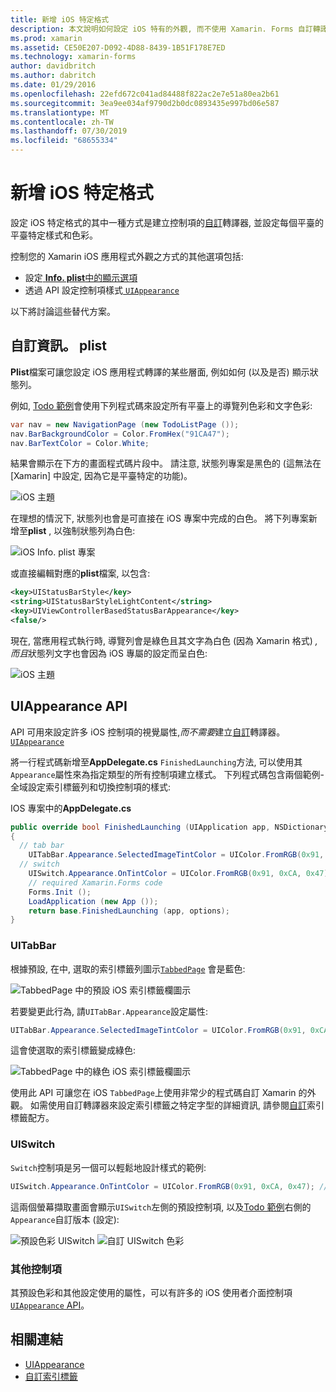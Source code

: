 ```yaml
---
title: 新增 iOS 特定格式
description: 本文說明如何設定 iOS 特有的外觀, 而不使用 Xamarin. Forms 自訂轉譯器。
ms.prod: xamarin
ms.assetid: CE50E207-D092-4D88-8439-1B51F178E7ED
ms.technology: xamarin-forms
author: davidbritch
ms.author: dabritch
ms.date: 01/29/2016
ms.openlocfilehash: 22efd672c041ad84488f822ac2e7e51a80ea2b61
ms.sourcegitcommit: 3ea9ee034af9790d2b0dc0893435e997bd06e587
ms.translationtype: MT
ms.contentlocale: zh-TW
ms.lasthandoff: 07/30/2019
ms.locfileid: "68655334"
---
```

# <a name="adding-ios-specific-formatting"></a>新增 iOS 特定格式

設定 iOS 特定格式的其中一種方式是建立控制項的[自訂](~/xamarin-forms/app-fundamentals/custom-renderer/index.md)轉譯器, 並設定每個平臺的平臺特定樣式和色彩。

控制您的 Xamarin iOS 應用程式外觀之方式的其他選項包括:

* 設定[ **Info. plist**中的顯示選項](#info-plist)
* 透過 API 設定控制項樣式[ `UIAppearance`](#uiappearance)

以下將討論這些替代方案。

<a name="info-plist"/>

## <a name="customizing-infoplist"></a>自訂資訊。 plist

**Plist**檔案可讓您設定 iOS 應用程式轉譯的某些層面, 例如如何 (以及是否) 顯示狀態列。

例如, [Todo 範例](https://docs.microsoft.com/samples/xamarin/xamarin-forms-samples/todo)會使用下列程式碼來設定所有平臺上的導覽列色彩和文字色彩:

```csharp
var nav = new NavigationPage (new TodoListPage ());
nav.BarBackgroundColor = Color.FromHex("91CA47");
nav.BarTextColor = Color.White;
```

結果會顯示在下方的畫面程式碼片段中。 請注意, 狀態列專案是黑色的 (這無法在 [Xamarin] 中設定, 因為它是平臺特定的功能)。

![](theme-images/status-default-sml.png "iOS 主題")

在理想的情況下, 狀態列也會是可直接在 iOS 專案中完成的白色。 將下列專案新增至**plist** , 以強制狀態列為白色:

![](theme-images/info-plist.png "iOS Info. plist 專案")

或直接編輯對應的**plist**檔案, 以包含:

```xml
<key>UIStatusBarStyle</key>
<string>UIStatusBarStyleLightContent</string>
<key>UIViewControllerBasedStatusBarAppearance</key>
<false/>
```

現在, 當應用程式執行時, 導覽列會是綠色且其文字為白色 (因為 Xamarin 格式) *, 而且*狀態列文字也會因為 iOS 專屬的設定而呈白色:

![](theme-images/status-white-sml.png "iOS 主題")

<a name="uiappearance"/>

## <a name="uiappearance-api"></a>UIAppearance API

API 可用來設定許多 iOS 控制項的視覺屬性,*而不需要*建立[自訂](~/xamarin-forms/app-fundamentals/custom-renderer/index.md)轉譯器。 [ `UIAppearance` ](~/ios/user-interface/ios-ui/introduction-to-the-appearance-api.md)

將一行程式碼新增至**AppDelegate.cs** `FinishedLaunching`方法, 可以使用其`Appearance`屬性來為指定類型的所有控制項建立樣式。 下列程式碼包含兩個範例-全域設定索引標籤列和切換控制項的樣式:

IOS 專案中的**AppDelegate.cs**

```csharp
public override bool FinishedLaunching (UIApplication app, NSDictionary options)
{
  // tab bar
    UITabBar.Appearance.SelectedImageTintColor = UIColor.FromRGB(0x91, 0xCA, 0x47); // green
  // switch
    UISwitch.Appearance.OnTintColor = UIColor.FromRGB(0x91, 0xCA, 0x47); // green
    // required Xamarin.Forms code
    Forms.Init ();
    LoadApplication (new App ());
    return base.FinishedLaunching (app, options);
}
```

### <a name="uitabbar"></a>UITabBar

根據預設, 在中, 選取的索引標籤列圖示[`TabbedPage`](~/xamarin-forms/app-fundamentals/navigation/tabbed-page.md)
會是藍色:

![](theme-images/tabbar-default.png "TabbedPage 中的預設 iOS 索引標籤欄圖示")

若要變更此行為, 請`UITabBar.Appearance`設定屬性:

```csharp
UITabBar.Appearance.SelectedImageTintColor = UIColor.FromRGB(0x91, 0xCA, 0x47); // green
```

這會使選取的索引標籤變成綠色:

![](theme-images/tabbar-custom.png "TabbedPage 中的綠色 iOS 索引標籤欄圖示")

使用此 API 可讓您在 iOS `TabbedPage`上使用非常少的程式碼自訂 Xamarin 的外觀。 如需使用自訂轉譯器來設定索引標籤之特定字型的詳細資訊, 請參閱[自訂](https://github.com/xamarin/recipes/tree/master/Recipes/xamarin-forms/iOS/customize-tabs)索引標籤配方。

### <a name="uiswitch"></a>UISwitch

`Switch`控制項是另一個可以輕鬆地設計樣式的範例:

```csharp
UISwitch.Appearance.OnTintColor = UIColor.FromRGB(0x91, 0xCA, 0x47); // green
```

這兩個螢幕擷取畫面會顯示`UISwitch`左側的預設控制項, 以及[Todo 範例](https://docs.microsoft.com/samples/xamarin/xamarin-forms-samples/todo)右側的`Appearance`自訂版本 (設定):

![](theme-images/switch-default.png "預設色彩 UISwitch") ![](theme-images/switch-custom.png "自訂 UISwitch 色彩")

### <a name="other-controls"></a>其他控制項

其預設色彩和其他設定使用的屬性，可以有許多的 iOS 使用者介面控制項[`UIAppearance` API](~/ios/user-interface/ios-ui/introduction-to-the-appearance-api.md)。



## <a name="related-links"></a>相關連結

- [UIAppearance](~/ios/user-interface/ios-ui/introduction-to-the-appearance-api.md)
- [自訂索引標籤](https://github.com/xamarin/recipes/tree/master/Recipes/xamarin-forms/iOS/customize-tabs)
